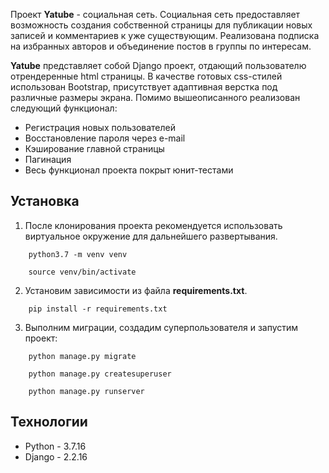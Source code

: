 
Проект **Yatube** - социальная сеть.
Социальная сеть предоставляет возможность создания собственной страницы для публикации новых записей и комментариев к уже существующим. Реализована подписка на избранных авторов и объединение постов в группы по интересам.

**Yatube** представляет собой Django проект, отдающий пользователю отрендеренные html страницы. В качестве готовых css-стилей использован Bootstrap, присутствует адаптивная верстка под различные размеры экрана. 
Помимо вышеописанного реализован следующий функционал:
- Регистрация новых пользователей
- Восстановление пароля через e-mail
- Кэширование главной страницы
- Пагинация
- Весь функционал проекта покрыт юнит-тестами 

## Установка

1. После клонирования проекта рекомендуется использовать виртуальное окружение для дальнейшего развертывания.
```
	python3.7 -m venv venv
```
```
	source venv/bin/activate
```

2. Установим зависимости из файла **requirements.txt**.
```
	pip install -r requirements.txt
```


3. Выполним миграции, создадим суперпользователя и запустим проект:
```
	python manage.py migrate
```
```
	python manage.py createsuperuser
```
```
	python manage.py runserver
```

## Технологии

 - Python - 3.7.16
 - Django - 2.2.16

